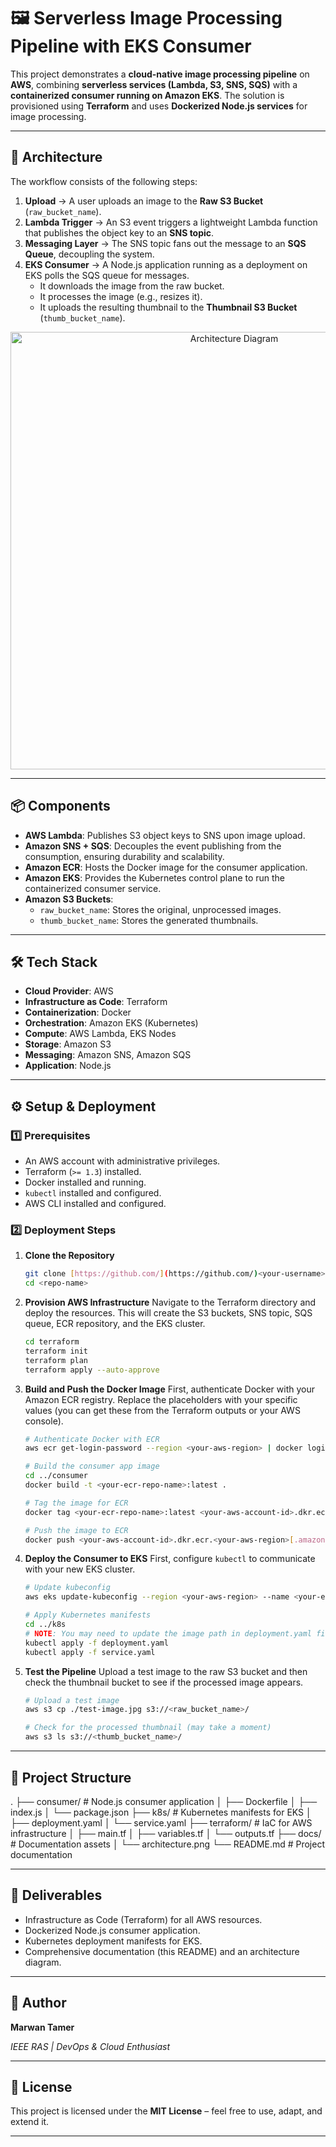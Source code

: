 # 🖼️ Serverless Image Processing Pipeline with EKS Consumer

This project demonstrates a **cloud-native image processing pipeline** on **AWS**, combining **serverless services (Lambda, S3, SNS, SQS)** with a **containerized consumer running on Amazon EKS**. The solution is provisioned using **Terraform** and uses **Dockerized Node.js services** for image processing.

---

## 🚀 Architecture

The workflow consists of the following steps:

1.  **Upload** → A user uploads an image to the **Raw S3 Bucket** (`raw_bucket_name`).
2.  **Lambda Trigger** → An S3 event triggers a lightweight Lambda function that publishes the object key to an **SNS topic**.
3.  **Messaging Layer** → The SNS topic fans out the message to an **SQS Queue**, decoupling the system.
4.  **EKS Consumer** → A Node.js application running as a deployment on EKS polls the SQS queue for messages.
    -   It downloads the image from the raw bucket.
    -   It processes the image (e.g., resizes it).
    -   It uploads the resulting thumbnail to the **Thumbnail S3 Bucket** (`thumb_bucket_name`).

<p align="center">
  <img src="https://storage.googleapis.com/gemini-generations/v1/user_images/1r6kP0X3T959T06mX8_5u7665N7YgP1l65rD33oI58hNq8z0oM-k69vY0yW4r3Jm.png" width="700" alt="Architecture Diagram" />
</p>

---

## 📦 Components

-   **AWS Lambda**: Publishes S3 object keys to SNS upon image upload.
-   **Amazon SNS + SQS**: Decouples the event publishing from the consumption, ensuring durability and scalability.
-   **Amazon ECR**: Hosts the Docker image for the consumer application.
-   **Amazon EKS**: Provides the Kubernetes control plane to run the containerized consumer service.
-   **Amazon S3 Buckets**:
    -   `raw_bucket_name`: Stores the original, unprocessed images.
    -   `thumb_bucket_name`: Stores the generated thumbnails.

---

## 🛠️ Tech Stack

-   **Cloud Provider**: AWS
-   **Infrastructure as Code**: Terraform
-   **Containerization**: Docker
-   **Orchestration**: Amazon EKS (Kubernetes)
-   **Compute**: AWS Lambda, EKS Nodes
-   **Storage**: Amazon S3
-   **Messaging**: Amazon SNS, Amazon SQS
-   **Application**: Node.js

---

## ⚙️ Setup & Deployment

### 1️⃣ Prerequisites

-   An AWS account with administrative privileges.
-   Terraform (`>= 1.3`) installed.
-   Docker installed and running.
-   `kubectl` installed and configured.
-   AWS CLI installed and configured.

### 2️⃣ Deployment Steps

1.  **Clone the Repository**
    ```bash
    git clone [https://github.com/](https://github.com/)<your-username>/<repo-name>.git
    cd <repo-name>
    ```

2.  **Provision AWS Infrastructure**
    Navigate to the Terraform directory and deploy the resources. This will create the S3 buckets, SNS topic, SQS queue, ECR repository, and the EKS cluster.
    ```bash
    cd terraform
    terraform init
    terraform plan
    terraform apply --auto-approve
    ```

3.  **Build and Push the Docker Image**
    First, authenticate Docker with your Amazon ECR registry. Replace the placeholders with your specific values (you can get these from the Terraform outputs or your AWS console).
    ```bash
    # Authenticate Docker with ECR
    aws ecr get-login-password --region <your-aws-region> | docker login --username AWS --password-stdin <your-aws-account-id>.dkr.ecr.<your-aws-region>.amazonaws.com

    # Build the consumer app image
    cd ../consumer
    docker build -t <your-ecr-repo-name>:latest .

    # Tag the image for ECR
    docker tag <your-ecr-repo-name>:latest <your-aws-account-id>.dkr.ecr.<your-aws-region>[.amazonaws.com/](https://.amazonaws.com/)<your-ecr-repo-name>:latest

    # Push the image to ECR
    docker push <your-aws-account-id>.dkr.ecr.<your-aws-region>[.amazonaws.com/](https://.amazonaws.com/)<your-ecr-repo-name>:latest
    ```

4.  **Deploy the Consumer to EKS**
    First, configure `kubectl` to communicate with your new EKS cluster.
    ```bash
    # Update kubeconfig
    aws eks update-kubeconfig --region <your-aws-region> --name <your-eks-cluster-name>

    # Apply Kubernetes manifests
    cd ../k8s
    # NOTE: You may need to update the image path in deployment.yaml first!
    kubectl apply -f deployment.yaml
    kubectl apply -f service.yaml
    ```

5.  **Test the Pipeline**
    Upload a test image to the raw S3 bucket and then check the thumbnail bucket to see if the processed image appears.
    ```bash
    # Upload a test image
    aws s3 cp ./test-image.jpg s3://<raw_bucket_name>/

    # Check for the processed thumbnail (may take a moment)
    aws s3 ls s3://<thumb_bucket_name>/
    ```
---

## 📁 Project Structure
.
├── consumer/           # Node.js consumer application
│   ├── Dockerfile
│   ├── index.js
│   └── package.json
├── k8s/                # Kubernetes manifests for EKS
│   ├── deployment.yaml
│   └── service.yaml
├── terraform/          # IaC for AWS infrastructure
│   ├── main.tf
│   ├── variables.tf
│   └── outputs.tf
├── docs/               # Documentation assets
│   └── architecture.png
└── README.md           # Project documentation

---

## 📜 Deliverables

-   Infrastructure as Code (Terraform) for all AWS resources.
-   Dockerized Node.js consumer application.
-   Kubernetes deployment manifests for EKS.
-   Comprehensive documentation (this README) and an architecture diagram.

---

## 👤 Author

**Marwan Tamer**

*IEEE RAS | DevOps & Cloud Enthusiast*

---

## 📄 License

This project is licensed under the **MIT License** – feel free to use, adapt, and extend it.


---
